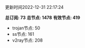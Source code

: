 更新时间2022-12-31 22:17:24

**总订阅: 73**
**总节点: 1478**
**有效节点: 419**
- trojan节点: 50
- ss节点: 161
- v2ray节点: 208
